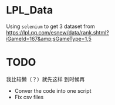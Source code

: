 # LPL_Data
Using `selenium` to get 3 dataset from https://lpl.qq.com/esnew/data/rank.shtml?iGameId=167&amp;sGameType=1,5

# TODO
我比较懒（？）就先这样 到时候再

- Conver the code into one script
- Fix csv files
